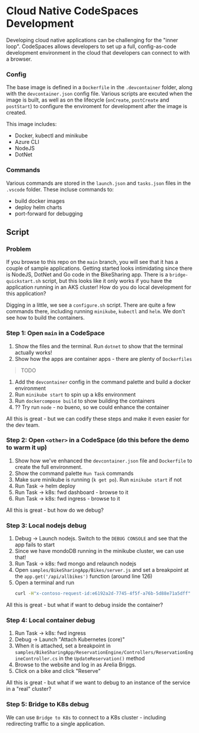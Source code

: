 # Cloud Native CodeSpaces Development

Developing cloud native applications can be challenging for the "inner loop". CodeSpaces allows developers to set up a full, config-as-code development environment in the cloud that developers can connect to with a browser.

### Config

The base image is defined in a `Dockerfile` in the `.devcontainer` folder, along with the `devcontainer.json` config file. Various scripts are excuted when the image is built, as well as on the lifecycle (`onCreate`, `postCreate` and `postStart`) to configure the enviroment for development after the image is created.

This image includes:
- Docker, kubectl and minikube
- Azure CLI
- NodeJS
- DotNet

### Commands

Various commands are stored in the `launch.json` and `tasks.json` files in the `.vscode` folder. These incluse commands to:
- build docker images
- deploy helm charts
- port-forward for debugging

## Script

### Problem

If you browse to this repo on the `main` branch, you will see that it has a couple of sample applications. Getting started looks intimidating since there is NodeJS, DotNet and Go code in the BikeSharing app. There is a `bridge-quickstart.sh` script, but this looks like it only works if you have the application running in an AKS cluster! How do you do local development for this application?

Digging in a little, we see a `configure.sh` script. There are quite a few commands there, including running `minikube`, `kubectl` and `helm`. We don't see how to build the containers.

### Step 1: Open `main` in a CodeSpace

1. Show the files and the terminal. Run `dotnet` to show that the terminal actually works!
1. Show how the apps are container apps - there are plenty of `Dockerfiles`
> TODO
1. Add the `devcontainer` config in the command palette and build a docker environment
1. Run `minikube start` to spin up a k8s environment
1. Run `dockercompose build` to show building the containers
1. ?? Try run `node` - no bueno, so we could enhance the container

All this is great - but we can codify these steps and make it even easier for the dev team.

### Step 2: Open `<other>` in a CodeSpace (do this before the demo to warm it up)

1. Show how we've enhanced the `devcontainer.json` file and `Dockerfile` to create the full environment.
1. Show the command palette `Run Task` commands
1. Make sure minikube is running (`k get po`). Run `minikube start` if not
1. Run Task -> helm deploy
1. Run Task -> k8s: fwd dashboard - browse to it
1. Run Task -> k8s: fwd ingress - browse to it

All this is great - but how do we debug?

### Step 3: Local nodejs debug

1. Debug -> Launch nodejs. Switch to the `DEBUG CONSOLE` and see that the app fails to start
1. Since we have mondoDB running in the minikube cluster, we can use that!
1. Run Task -> k8s: fwd mongo and relaunch nodejs
1. Open `samples/BikeSharingApp/Bikes/server.js` and set a breakpoint at the `app.get('/api/allbikes')` function (around line 126)
1. Open a terminal and run
    ```sh
    curl -H"x-contoso-request-id:e6192a2d-7745-4f5f-a76b-5d88e71a5dff" localhost:3000/api/allbikes
    ```

All this is great - but what if want to debug inside the container?

### Step 4: Local container debug

1. Run Task -> k8s: fwd ingress
1. Debug -> Launch "Attach Kubernetes (core)"
1. When it is attached, set a breakpoint in `samples/BikeSharingApp/ReservationEngine/Controllers/ReservationEngineController.cs` in the `UpdateReservation()` method
1. Browse to the website and log in as Arelia Briggs.
1. Click on a bike and click "Reserve"

All this is great - but what if we want to debug to an instance of the service in a "real" cluster?

### Step 5: Bridge to K8s debug

We can use `Bridge to K8s` to connect to a K8s cluster - including redirecting traffic to a single application.

